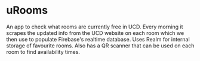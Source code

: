 # uRooms

An app to check what rooms are currently free in UCD.
Every morning it scrapes the updated info from the UCD website on each room which we then use to populate Firebase's realtime database.
Uses Realm for internal storage of favourite rooms.
Also has a QR scanner that can be used on each room to find availability times.
